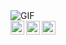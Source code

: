 <img align="left" alt="GIF" src="https://media.giphy.com/media/jtWT2bwqkndLgmQxOj/giphy.gif" />

<br/>

<a href="https://twitter.com/pam27jr">
  <img align="left" alt="Glyan | Twitter" width="22px" src="https://cdn.jsdelivr.net/npm/simple-icons@v3/icons/twitter.svg" />
</a>
<a href="https://www.linkedin.com/in/pamelajr/">
  <img align="left" alt="Glyan | Linkedin" width="22px" src="https://cdn.jsdelivr.net/npm/simple-icons@v3/icons/linkedin.svg" />
</a>
<a href="https://www.instagram.com/glyan27/">
  <img align="left" alt="Glyan | Instagram" width="22px" src="https://cdn.jsdelivr.net/npm/simple-icons@v3/icons/instagram.svg" />
</a>

<br />

<!--
**Glyan/Glyan** is a ✨ _special_ ✨ repository because its `README.md` (this file) appears on your GitHub profile.

Here are some ideas to get you started:

- 🔭 I’m currently working on ...
- 🌱 I’m currently learning ...
- 👯 I’m looking to collaborate on ...
- 🤔 I’m looking for help with ...
- 💬 Ask me about ...
- 📫 How to reach me: ...
- 😄 Pronouns: ...
- ⚡ Fun fact: ...
-->
